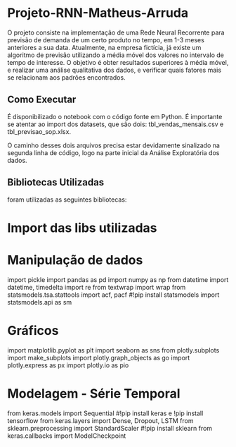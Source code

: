 # Projeto-RNN-Matheus-Arruda

  O projeto consiste na implementação de uma Rede Neural Recorrente para previsão de demanda de um certo produto no tempo, em 1-3 meses anteriores a sua data. Atualmente, na empresa fictícia, já existe um algoritmo de previsão utilizando a média móvel dos valores no intervalo de tempo de interesse.
  O objetivo é obter resultados superiores à média móvel, e realizar uma análise qualitativa dos dados, e verificar quais fatores mais se relacionam aos padrões encontrados.

## Como Executar

É disponibilizado o notebook com o código fonte em Python. É importante se atentar ao import dos datasets, que são dois: tbl_vendas_mensais.csv e tbl_previsao_sop.xlsx.

O caminho desses dois arquivos precisa estar devidamente sinalizado na segunda linha de código, logo na parte inicial da Análise Exploratória dos dados.

## Bibliotecas Utilizadas

foram utilizadas as seguintes bibliotecas:

# Import das libs utilizadas

# Manipulação de dados
import pickle
import pandas as pd
import numpy as np
from datetime import datetime, timedelta
import re
from textwrap import wrap
from statsmodels.tsa.stattools import acf, pacf #!pip install statsmodels
import statsmodels.api as sm
# Gráficos
import matplotlib.pyplot as plt
import seaborn as sns
from plotly.subplots import make_subplots
import plotly.graph_objects as go
import plotly.express as px
import plotly.io as pio
# Modelagem - Série Temporal
from keras.models import Sequential #!pip install keras e !pip install tensorflow
from keras.layers import Dense, Dropout, LSTM
from sklearn.preprocessing import StandardScaler #!pip install sklearn
from keras.callbacks import ModelCheckpoint



